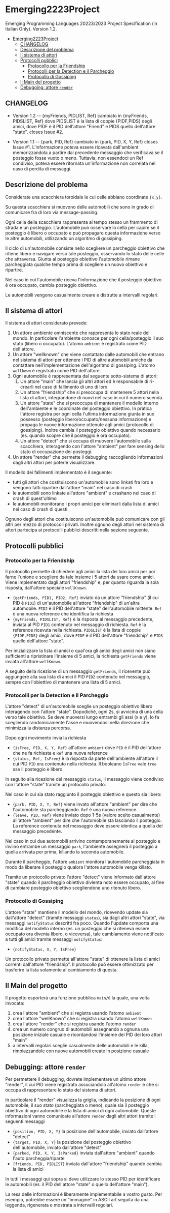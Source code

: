 # Emerging2223Project
Emerging Programming Languages 20223/2023 Project Specification
(in Italian Only). Version 1.2.

- [Emerging2223Project](#emerging2223project)
	- [CHANGELOG](#changelog)
	- [Descrizione del problema](#descrizione-del-problema)
	- [Il sistema di attori](#il-sistema-di-attori)
	- [Protocolli pubblici](#protocolli-pubblici)
		- [Protocollo per la Friendship](#protocollo-per-la-friendship)
		- [Protocolli per la Detection e il Parcheggio](#protocolli-per-la-detection-e-il-parcheggio)
		- [Protocollo di Gossiping](#protocollo-di-gossiping)
	- [Il Main del progetto](#il-main-del-progetto)
	- [Debugging: attore `render`](#debugging-attore-render)


## CHANGELOG

- Version 1.2
-- {myFriends, PIDLIST, Ref} cambiato in {myFriends, PIDSLIST, Ref} dove PIDSLIST è la lista di coppie {PIDF,PIDS} degli amici, dove PIDF è il PID dell'attore "Friend" e PIDS quello dell'attore "state". closes Issue #2.

- Version 1.1
-- {park, PID, Ref} cambiato in {park, PID, X, Y, Ref} closes Issue #1.
   L'informazione poteva essere ricavata dall'ambient memorizzandola a partire dal precedente messaggio che verificava se il posteggio fosse vuoto o meno. Tuttavia, non essendoci un Ref condiviso, poteva essere ritornata un'informazione non correlata nel caso di perdita di messaggi.

## Descrizione del problema

Considerate una scacchiera toroidale le cui celle abbiano coordinate `{x,y}`.

Su questa scacchiera si muovono delle automobili che sono in grado di
comunicare fra di loro via message-passing.

Ogni cella della scacchiera rappresenta al tempo stesso un frammento di strada
e un posteggio. L'automobile può osservare la cella per capire se il posteggio
è libero o occupato e può propagare questa informazione verso le altre
automobili, utilizzando un algoritmo di gossiping.

Il ciclo di un'automobile consiste nello scegliere un parcheggio obiettivo che ritiene libero e navigare verso tale posteggio, osservando lo stato delle celle che attraversa. Giunta al posteggio obiettivo l'automobile rimane parcheggiata qualche tempo prima di scegliere un nuovo obiettivo e ripartire.

Nel caso in cui l'automobile riceva l'informazione che il posteggio obiettivo è ora occupato, cambia posteggio obiettivo.

Le automobili vengono casualmente creare e distrutte a intervalli regolari.

## Il sistema di attori

Il sistema di attori considerato prevede:
1. Un attore ambiente omniscente che rappresenta lo stato reale del mondo. In particolare l'ambiente conosce per ogni cella/posteggio il suo stato (libero o occupato). L'atomo `ambient` è registrato come PID dell'attore.
2. Un attore "wellknown" che viene contattato dalle automobili che entrano nel sistema di attori per ottenere i PID di altre automobili amiche da contattare nell'implementazione dell'algoritmo di gossiping. L'atomo `wellkown` è registrato come PID dell'attore.
3. Ogni automobile è rappresentata dal seguente sotto-sistema di attori:
   1. Un attore "main" che lancia gli altri attori ed è responsabile di ri-crearli nel caso di fallimento di uno di loro
   2. Un attore "friendship" che si preoccupa di mantenere 5 attori nella lista di attori, integrandone di nuovi nel caso in cui il numero scenda.
   3. Un attore "state" che si preoccupa di mantenere il modello interno dell'ambiente e le coordinate del posteggio obiettivo. In pratica l'attore registra per ogni cella l'ultima informazione giunta in suo possesso (posteggio libero/occupato/nessuna informazione) e propaga le nuove informazione ottenute agli amici (protocollo di gossiping). Inoltre cambia il posteggio obiettivo quando necessario (es. quando scopre che il posteggio è ora occupato).
   4. Un attore "detect" che si occupa di muovere l'automobile sulla scacchiera, interagendo con l'attore "ambient" per fare sensing dello stato di occupazione dei posteggi.
4. Un attore "render" che permette il debugging raccogliendo informazioni dagli altri attori per poterle visualizzare.

Il modello dei fallimenti implementato è il seguente:
- tutti gli attori che costituiscono un'automobile sono linkati fra loro e vengono fatti ripartire dall'attore "main" nel caso di crash
- le automobili sono linkate all'attore "ambient" e crashano nel caso di crash di quest'ultimo
- le automobili monitorano i propri amici per eliminarli dalla lista di amici nel caso di crash di questi

Ognuno degli attori che costituiscono un'automobile può comunicare con gli altri per mezzo di protoccoli privati. Inoltre ognuno degli attori nel sistema di attori partecipa ai protocolli pubblici descritti nella sezione seguente.

## Protocolli pubblici

### Protocollo per la Friendship

Il protocollo permette di chiedere agli amici la lista dei loro amici per poi
farne l'unione e scegliere da tale insieme i 5 attori da usare come amici. Viene implementato dagli attori "friendship" e, per quanto riguarda la sola risposta, dall'attore speciale `wellKnown`.

- `{getFriends, PID1, PID2, Ref}` inviato da un attore "friendship" (il cui PID è `PID1`) di un'automobile all'attore "friendship" di un'altra automobile. `PID2` è il PID dell'attore "state" dell'automobile mittente. `Ref` è una nuova reference che identifica la richiesta
- `{myFriends, PIDSLIST, Ref}` è la risposta al messaggio precedente, inviata al PID `PID1` contenuto nel messaggio di richiesta. `Ref` è la reference ricevuta nella richiesta. `PIDSLIST` è la lista di coppie `{PIDF,PIDS}` degli amici, dove `PIDF` è il PID dell'attore "friendship" e `PIDS` quello dell'attore "state". 


Per inizializzare la lista di amici o qual'ora gli amici degli amici non siano sufficienti a ripristinare l'insieme di 5 amici, la richiesta `getFriends` viene inviata all'attore `wellKnown`.

A seguito della ricezione di un messaggio `getFriends`, il ricevente può aggiungere alla sua lista di amici il PID `PID2` contenuto nel messaggio, sempre con l'obiettivo di mantenere una lista di 5 amici.

### Protocolli per la Detection e il Parcheggio

L'attore "detect" di un'automobile sceglie un posteggio obiettivo libero interagendo con l'attore "state". Dopodichè, ogni 2s, si avvicina di una cella verso tale obiettivo. Se deve muoversi lungo entrambi gli assi (x e y), lo fa scegliendo randomicamente l'asse e muovendosi nella direzione che minimizza la distanza percorsa.

Dopo ogni movimento invia la richiesta
- `{isFree, PID, X, Y, Ref}` all'attore `ambient` dove `PID` è il PID dell'attore che ne fa richiesta e `Ref` una nuova reference
- `{status, Ref, IsFree}` è la risposta da parte dell'ambiente all'attore il cui PID `PID` era contenuto nella richiesta. Il booleano `IsFree` vale `true` sse il posteggio è libero.

In seguito alla ricezione del messaggio `status`, il messaggio viene condiviso con l'attore "state" tramite un protocollo privato.

Nel caso in cui sia stato raggiunto il posteggio obiettivo e questo sia libero:
- `{park, PID, X, Y, Ref}` viene invato all'attore "ambient" per dire che l'automobile sta parcheggiando. `Ref` è una nuova reference.
- `{leave, PID, Ref}` viene inviato dopo 1-5s (valore scelto casualmente) all'attore "ambient" per dire che l'automobile sta lasciando il posteggio. La reference contenuta nel messaggio deve essere identica a quella del messaggio precedente.

Nel caso in cui due automobili arrivino contemporanemante al posteggio e inviino entrambe un messaggio `park`, l'ambiente assegnerà il posteggio a quella arrivata per prima, killando la seconda automobile.

Durante il parcheggio, l'attore `ambient` monitora l'automobile parcheggiata in modo da liberare il posteggio qualora l'attore automobile venga killato.

Tramite un protocollo privato l'attore "detect" viene informato dall'attore "state" quando il parcheggio obiettivo divienta noto essere occupato, al fine di cambiare posteggio obiettivo scegliendone uno ritenuto libero.

### Protocollo di Gossiping

L'attore "state" mantiene il modello del mondo, ricevendo update sia dall'attore "detect" (tramite messaggi `status`), sia dagli altri attori "state", via messaggi `notifyStatus` descritti fra poco. Quando l'update comporta una modifica del modello interno (es. un posteggio che si riteneva essere occupato ora diventa libero, o viceversa), tale cambiamento viene notificato a tutti gli amici tramite messaggi `notifyStatus`:
- `{notifyStatus, X, Y, IsFree}`

Un protocollo privato permette all'attore "state" di ottenere la lista di amici correnti dall'attore "friendship". Il protocollo può essere ottimizzato per trasferire la lista solamente al cambiamento di questa.

## Il Main del progetto

Il progetto esporterà una funzione pubblica `main/0` la quale, una volta invocata:
1. crea l'attore "ambient" che si registra usando l'atomo `ambient`
2. crea l'attore "wellKnown" che si registra usando l'atomo `wellKnown`
3. crea l'attore "render" che si registra usando l'atomo `render`
4. crea un numero congruo di automobili assegnando a ognuna una posizione iniziale casuale e ricordandosi l'insieme dei PID dei loro attori "main"
5. a intervalli regolari sceglie casualmente delle automobili e le killa, rimpiazzandole con nuove automobili create in posizione casuale

## Debugging: attore `render`

Per permettere il debugging, dovrete implementare un ultimo attore "render",
il cui PID viene registrato associandolo all'atomo `render` e che si occupa di rappresentare lo stato del sistema di attori.

In particolare il "render" visualizza la griglia, indicando la posizione di ogni automobile, il suo stato (parcheggiata o meno), quale sia il posteggio obiettivo di ogni automobile e la lista di amici di ogni automobile. Queste informazioni vanno comunicate all'attore `render` dagli altri attori tramite i seguenti messaggi
- `{position, PID, X, Y}` la posizione dell'automobile, inviato dall'attore "detect"
- `{target, PID, X, Y}` la posizione del posteggio obiettivo dell'automobile, inviato dall'attore "detect"
- `{parked, PID, X, Y, IsParked}` inviata dall'attore "ambient" quando l'auto parcheggia/riparte
- `{friends, PID, PIDLIST}` inviata dall'attore "friendship" quando cambia la lista di amici

In tutti i messaggi qui sopra si deve utilizzare lo stesso PID per identificare le automobili (es. il PID dell'attore "state" o quello dell'attore "main").

La resa delle informazioni è liberamente implementabile a vostro gusto. Per esempio, potrebbe essere un'"immagine" in ASCII art seguita da una leggenda, rigenerata e mostrata a intervalli regolari.
